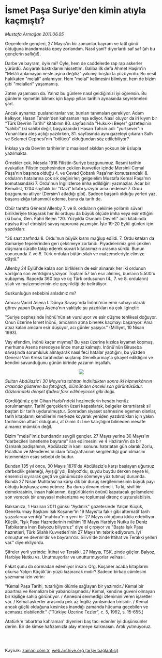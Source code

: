 # İsmet Paşa Suriye'den kimin atıyla kaçmıştı?

*Mustafa Armağan 2011.06.05*

<td class="columnist-detail">
<p>Geçenlerde gençleri, 27 Mayıs'ın bir zamanlar bayram ve tatil günü olduğuna inandırmakta epey zorlandım. Nasıl yani? diyorlardı saf saf (ah bu gençlerin saflığı!).</p>
<p>
<div id="haberMetinDiv">
<p>Darbe ve bayram, öyle mi? Öyle, hem de caddelerde rap rap askerler yürürdü. Acıyarak baktıklarını hissettim. Galiba ilk defa Ahmet Haşim'in "Melâli anlamayan nesle aşina değiliz" yakınışı boşlukta yüzüyordu. Bu nesil hakikaten "melali" anlamıyor. Hem "melal" kelimesini bilmiyor, hem de bizim gibi "melalleri" yaşamamış.
<p>Zaten yaşamasın da. Yalnız bu günlere nasıl geldiğimizi iyi öğrensin. Bu günlerin kıymetini bilmek için kayıp yılları tarihin aynasında seyretmeleri şart.
<p>Ancak aynamızı puslandıranlar var, bunları tanımaları gerekiyor. Adam kalkıyor, Hasan Tahsin'den kahraman inşa ediyor. Nasıl oluyor da iri kıyım bir "Türk Devrim Tarihi" kitabının 80. sayfasında "Hukuk-ı Beşer" gazetesinin "sahibi" (ki sahibi değil, başyazarıdır) Hasan Tahsin adlı "yurtsever"in Yunanlılara ateş açtığı yazılırken, 81. sayfasında aynı gazeteyi çıkaran Sulh ve Selamet Cephesi'nin "bölücü" olduğundan söz edilebiliyor?
<p>İnkılap ya da Devrim tarihlerimiz maalesef akıldan yoksun bir üslupla yazılmakta.
<p>Örnekler çok. Mesela 1918 Filistin-Suriye bozgunumuz. Resmi tarihin avukatları Filistin cephesinden çekilen kuvvetler içinde Mersinli Cemal Paşa'nın başında olduğu 4. ve Cevad Çobanlı Paşa'nın komutasındaki 8. orduların hatalarına çok sık değinirler; gelgelelim Mustafa Kemal Paşa'nın komutasındaki 7. Ordu'nun İngilizlerce imha edildiğini yazmazlar. Acar bir Kemalist, 1204 sayfalık bir "Gazi" kitabı yazıyor ama nedense 7. Ordu bozgununu atlıyor (Dersim'i atladığı gibi). Sadece başarılı olduğu yerleri yaz, başarısızlığa tahammül edeme, buna da tarih de.
<p>Öbür tarafta General Allenby 7. ve 8. orduların çekilme yollarını süvari birlikleriyle tıkayarak her iki orduyu da büyük ölçüde imha veya esir ettiğini (ki bunu, Gen. Fahri Belen "20. Yüzyılda Osmanlı Devleti" adlı kitabında nasılsa itiraf etmiştir) savaş raporuna yazmıştır. İşte 19-20 Eylül günleri için yazdıkları:
<p>"36 saat zarfında 8. Ordu'nun büyük kısmı mağlup edildi. 7. Ordu kıtaları da Samariye tepelerinden geri çekilmeye zorlandı. Piyadelerimiz geri çekilen düşmanı süratle takip ederek süvari kıtalarımızın arasına sürdü. Bunun sonucunda 7. ve 8. Türk orduları bütün silah ve malzemeleriyle elimize düştü."
<p>Allenby 24 Eylül'de kalan son birliklerin de esir alınarak her iki ordunun varlığına son verildiğini yazıyor. Toplam 57 bin esir alınmış, bunların 5.500'ü subaymış. Raporda 360 top ve üç Türk ordusunun (4., 7. ve 8. orduların) silah ve malzemelerinin ele geçirildiği de belirtiliyor.
<p>Suskunluğun sebebini anladınız mı?
<p>Amcası Vacid Asena I. Dünya Savaşı'nda İnönü'nün emir subayı olarak görev yapan Duygu Asena'nın vaktiyle şu yazdıkları da çok ilginçtir:
<p>"Suriye cephesinde İnönü'nün atı vuruluyor ve esir düşme tehlikesi doğuyor. Onun üzerine İsmet İnönü, amcamın atına binerek kaçmayı başarıyor. Ama atsız kalan amcam esir düşüyor, acı günler yaşıyor." (Milliyet, 10 Nisan 1993).
<p>Vay efendim, İnönü kaçar mıymış? Bu yazı üzerine kızılca kıyamet kopmuş, merhume Asena neredeyse lince maruz kalmıştı. İnönü'nün Biruseba savaşında sorumluluk almayarak nasıl feci hatalar yaptığını, bu yüzden General Von Kress tarafından suçlanıp Genelkurmay'a şikayet edildiğini ve kendini savunduğunu günün birinde yazarım inşallah.
<p><p align="center"><img src="http://web.archive.org/web/20110815213801im_/http://medya.zaman.com.tr/2011/06/05/armagan.jpg"/>
<p><i>Sultan Abdülaziz'i 30 Mayıs'ta tahttan indirildikten sonra iki hizmetkârının arasında gösteren bu fotoğrafı, ölümünden önceki son görüntüsüdür. Gözlerindeki dehşet ifadesi fark edilmeyecek gibi değil.</i>
<p>Gördüğünüz gibi Cihan Harbi'ndeki hezimetlerin hesabı henüz sorulmamıştır. Tarihî gerçeklerin üzeri kapatılarak, belgeler karartılarak sil baştan bir tarih uydurulmuştur. Sonradan siyaset sahnesine egemen olanlar, tarih kitaplarını kendilerini merkeze koyarak yeniden yazdırdıkları için yakın tarihimizin altüst olduğunu, at izinin it izine karıştığını bilmeden mesafe almamız mümkün değil. 
<p>Bizim "melal"imiz bundandır sevgili gençler. 27 Mayıs yerine 30 Mayıs'ın "darbecileri lanetleme bayramı" ilan edilmesini ve 4 Haziran'ın da bir Osmanlı padişahının, Abdülaziz'in kanlı sonunu hatırlatan gün olarak Zorlu, Polatkan ve Menderes'in idam fotoğraflarının sergilendiği gün olmasını istememizin esas sebebi de budur.
<p>Bundan 135 yıl önce, 30 Mayıs 1876'da Abdülaziz'e karşı başlayan uğursuz darbecilik geleneği, Ayışığı'ydı, Balyoz'du, şuydu buydu derken neyse ki, ensemizi sıyırarak geçti ve günümüzde sönmeye yüz tutmuş durumda. Bunda 27 Nisan Muhtırası'na karşı dik bir duruş sergilenmesinin büyük payı olduğu kuşkusuz ama yetmez. Bu duruş devam etmeli. Ta ki, sivil bir demokrasinin, insan haklarının, özgürlüklerin önünü kapatacak gelişmelere son verecek bir anayasal mekanizma ve toplumsal direnç oluşturulabilsin.
<p>Baksanıza, 1 Haziran 2011 günkü "Aydınlık" gazetesinde Yalçın Küçük, Genelkurmay Başkanı Işık Koşaner'in 19 Mayıs'ta fakir gibi alternatif tarih yazarlarına verdiği "muhtıra"nın yeni bir 27 Mayıs olduğunu iddia edebiliyor. Küçük, "Işık Paşa Hazretlerinin mühim 19 Mayıs Harbiye Nutku ile Deniz Tatbikatına İnen Balyozu biliyoruz" diye el çırpıyor ve "Başta Işık Paşa hazretleri, Türk Silahlı Kuvvetleri'nin 27 Mayıs'ını tebrik ediyorum. İyi olmuştur ve devrim'dir ve bayram'dır. Silivri'de zinde İttihat ve Terakki yelleri var." diye ekliyordu.
<p>Şifreler yerli yerinde: İttihat ve Terakki, 27 Mayıs, TSK, zinde güçler, Balyoz, Harbiye Nutku vs. Unutmuyorlar ve unutturmuyorlar velhasıl.
<p>Fakat şunu da sormadan edemiyor insan: Org. Koşaner acaba kitaplarını okursa Yalçın Küçük'ün yüzü kızaracak mıdır? Sadece birkaç cümlesini yazmama izin verin:
<p>"Kemal Paşa Tarihi, tutarlığını ölümle sağlayan bir yazımdır./ Kemal bir abartma ve Kemalizm bir yabancılaşmadır./ Kemal, kendine güveni olmayan bir kişiliğe sahip görünüyor. / Annesini sevmediği izlenimini veren işaretler var. / Kemal askerler arasında pek az İngiliz yanlısından birisidir. / Kemal ancak güçlü olduğuna kesinkes inandığı zamanda hücuma geçebilen ve acımasız olabilendir." ("Türkiye Üzerine Tezler", c. 5, 1992, s. 15-655.)
<p>Atatürk'e 'abartma kahraman' diyenleri baş tacı edenler iyi düşünsünler derim. Bir de kimse hafızamızla alay etmeye kalkmasın. Artık yutmuyoruz. </p></p></p></p></p></p></p></p></p></p></p></p></p></p></p></p></p></p></p></p></p></p></p></div>
</p>


<p><br>
		 </br></p></td>

Kaynak: [zaman.com.tr](http://zaman.com.tr/yazar.do?yazino=1142889), [web.archive.org (arşiv bağlantısı)](http://web.archive.org/web/20110815213801/http://www.zaman.com.tr:80/yazar.do?yazino=1142889)
